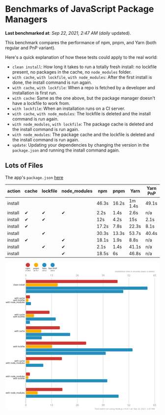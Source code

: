 # Benchmarks of JavaScript Package Managers

**Last benchmarked at**: _Sep 22, 2021, 2:47 AM_ (_daily_ updated).

This benchmark compares the performance of npm, pnpm, and Yarn (both regular and PnP variant).

Here's a quick explanation of how these tests could apply to the real world:

- `clean install`: How long it takes to run a totally fresh install: no lockfile present, no packages in the cache, no `node_modules` folder.
- `with cache`, `with lockfile`, `with node_modules`: After the first install is done, the install command is run again.
- `with cache`, `with lockfile`: When a repo is fetched by a developer and installation is first run.
- `with cache`: Same as the one above, but the package manager doesn't have a lockfile to work from.
- `with lockfile`: When an installation runs on a CI server.
- `with cache`, `with node_modules`: The lockfile is deleted and the install command is run again.
- `with node_modules`, `with lockfile`: The package cache is deleted and the install command is run again.
- `with node_modules`: The package cache and the lockfile is deleted and the install command is run again.
- `update`: Updating your dependencies by changing the version in the `package.json` and running the install command again.

## Lots of Files

The app's `package.json` [here](https://github.com/pnpm/pnpm.github.io/blob/main/benchmarks/fixtures/alotta-files/package.json)

| action  | cache | lockfile | node_modules| npm | pnpm | Yarn | Yarn PnP |
| ---     | ---   | ---      | ---         | --- | ---  | ---  | ---      |
| install |       |          |             | 46.3s | 16.2s | 1m 1.4s | 49.1s |
| install | ✔     | ✔        | ✔           | 2.2s | 1.4s | 2.6s | n/a |
| install | ✔     | ✔        |             | 12s | 4.2s | 15s | 2.1s |
| install | ✔     |          |             | 17.2s | 7.8s | 22.3s | 8.1s |
| install |       | ✔        |             | 30.3s | 13.3s | 53.7s | 40.4s |
| install | ✔     |          | ✔           | 18.1s | 1.9s | 8.8s | n/a |
| install |       | ✔        | ✔           | 2.1s | 1.4s | 41.1s | n/a |
| install |       |          | ✔           | 18.5s | 6s | 46.8s | n/a |

![Graph of the alotta-files results](../../static/img/benchmarks/alotta-files.svg)